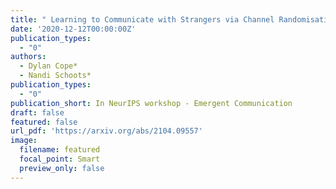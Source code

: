 ```yaml
---
title: " Learning to Communicate with Strangers via Channel Randomisation Methods"
date: '2020-12-12T00:00:00Z'
publication_types:
  - "0"
authors:
  - Dylan Cope*
  - Nandi Schoots*
publication_types:
  - "0"
publication_short: In NeurIPS workshop - Emergent Communication
draft: false
featured: false
url_pdf: 'https://arxiv.org/abs/2104.09557'
image:
  filename: featured
  focal_point: Smart
  preview_only: false
---
```


